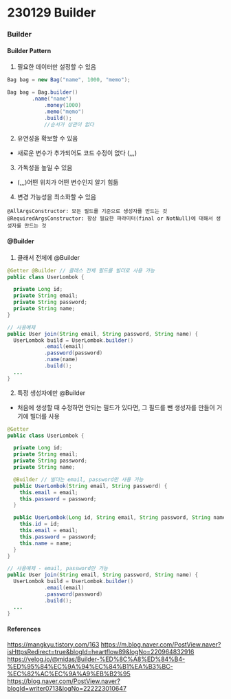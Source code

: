 # 230129 Builder

### Builder

#### Builder Pattern

1. 필요한 데이터만 설정할 수 있음

```java
Bag bag = new Bag("name", 1000, "memo");

Bag bag = Bag.builder()
		.name("name")
        	.money(1000)
        	.memo("memo")
        	.build();
            //순서가 상관이 없다
```

2. 유연성을 확보할 수 있음

- 새로운 변수가 추가되어도 코드 수정이 없다 (,,,)

3. 가독성을 높일 수 있음

- (,,,)어떤 위치가 어떤 변수인지 알기 힘듦

4. 변경 가능성을 최소화할 수 있음

```
@AllArgsConstructor: 모든 필드를 기준으로 생성자를 만드는 것
@RequiredArgsConstructor: 항상 필요한 파라미터(final or NotNull)에 대해서 생성자를 만드는 것
```

#### @Builder

1. 클래서 전체에 @Builder

```java
@Getter @Builder // 클래스 전체 필드를 빌더로 사용 가능
public class UserLombok {

  private Long id;
  private String email;
  private String password;
  private String name;
}

// 사용예제
public User join(String email, String password, String name) {
  UserLombok build = UserLombok.builder()
            .email(email)
            .password(password)
            .name(name)
            .build();
  ...
}

```

2. 특정 생성자에만 @Builder

- 처음에 생성할 때 수정하면 안되는 필드가 있다면, 그 필드를 뺀 생성자를 만들어 거기에 빌더를 사용

```java
@Getter
public class UserLombok {

  private Long id;
  private String email;
  private String password;
  private String name;

  @Builder // 빌더는 email, password만 사용 가능
  public UserLombok(String email, String password) {
    this.email = email;
    this.password = password;
  }

  public UserLombok(Long id, String email, String password, String name) {
    this.id = id;
    this.email = email;
    this.password = password;
    this.name = name;
  }
}

// 사용예제 - email, password만 가능
public User join(String email, String password, String name) {
  UserLombok build = UserLombok.builder()
            .email(email)
            .password(password)
            .build();
  ...
}

```

#### References

https://mangkyu.tistory.com/163
https://m.blog.naver.com/PostView.naver?isHttpsRedirect=true&blogId=heartflow89&logNo=220964832916
https://velog.io/@midas/Builder-%ED%8C%A8%ED%84%B4-%ED%95%84%EC%9A%94%EC%84%B1%EA%B3%BC-%EC%82%AC%EC%9A%A9%EB%B2%95
https://blog.naver.com/PostView.naver?blogId=writer0713&logNo=222223010647
